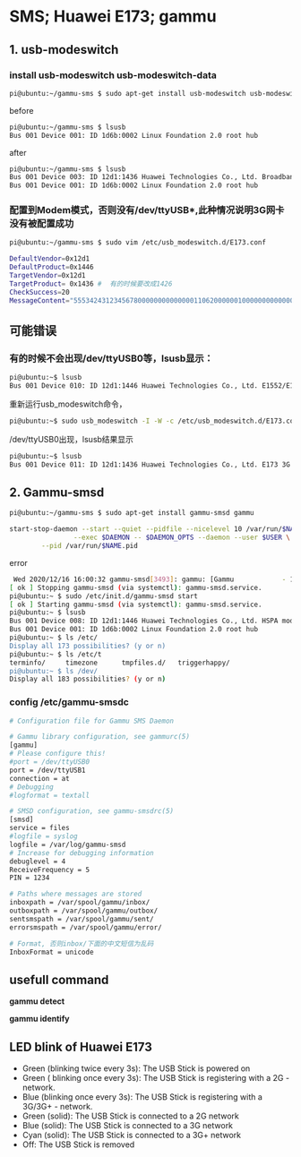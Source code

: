 # SMS; Huawei E173; gammu

## 1. usb-modeswitch

### install usb-modeswitch usb-modeswitch-data
```sh
pi@ubuntu:~/gammu-sms $ sudo apt-get install usb-modeswitch usb-modeswitch-data
```

before
```bash
pi@ubuntu:~/gammu-sms $ lsusb
Bus 001 Device 001: ID 1d6b:0002 Linux Foundation 2.0 root hub
```
after
```sh
pi@ubuntu:~/gammu-sms $ lsusb
Bus 001 Device 003: ID 12d1:1436 Huawei Technologies Co., Ltd. Broadband stick
Bus 001 Device 001: ID 1d6b:0002 Linux Foundation 2.0 root hub
```



### 配置到Modem模式，否则没有/dev/ttyUSB*,此种情况说明3G网卡没有被配置成功
```sh
pi@ubuntu:~/gammu-sms $ sudo vim /etc/usb_modeswitch.d/E173.conf

DefaultVendor=0x12d1
DefaultProduct=0x1446
TargetVendor=0x12d1
TargetProduct= 0x1436 #  有的时候要改成1426
CheckSuccess=20
MessageContent="55534243123456780000000000000011062000000100000000000000000000"
```

## 可能错误

### 有的时候不会出现/dev/ttyUSB0等，lsusb显示：
```sh
pi@ubuntu:~$ lsusb
Bus 001 Device 010: ID 12d1:1446 Huawei Technologies Co., Ltd. E1552/E1800/E173 (HSPA modem)
```

重新运行usb_modeswitch命令，
```sh
pi@ubuntu:~$ sudo usb_modeswitch -I -W -c /etc/usb_modeswitch.d/E173.conf
```

/dev/ttyUSB0出现，lsusb结果显示
```sh
pi@ubuntu:~$ lsusb
Bus 001 Device 011: ID 12d1:1436 Huawei Technologies Co., Ltd. E173 3G Modem (modem-mode)
```

## 2. Gammu-smsd
```sh
pi@ubuntu:~/gammu-sms $ sudo apt-get install gammu-smsd gammu
```
```sh
start-stop-daemon --start --quiet --pidfile --nicelevel 10 /var/run/$NAME.pid \
                --exec $DAEMON -- $DAEMON_OPTS --daemon --user $USER \
        --pid /var/run/$NAME.pid
```


error
```sh
 Wed 2020/12/16 16:00:32 gammu-smsd[3493]: gammu: [Gammu            - 1.40.0]
[ ok ] Stopping gammu-smsd (via systemctl): gammu-smsd.service.                                       Wed 2020/12/16 16:00:32 gammu-smsd[3493]: gammu: [Connection       - "at"]
pi@ubuntu:~ $ sudo /etc/init.d/gammu-smsd start                                                     Wed 2020/12/16 16:00:32 gammu-smsd[3493]: gammu: [Connection index - 0]
[ ok ] Starting gammu-smsd (via systemctl): gammu-smsd.service.                                       Wed 2020/12/16 16:00:32 gammu-smsd[3493]: gammu: [Model type       - ""]
pi@ubuntu:~ $ lsusb                                                                                 Wed 2020/12/16 16:00:32 gammu-smsd[3493]: gammu: [Device           - "/dev/ttyUSB0"]
Bus 001 Device 008: ID 12d1:1446 Huawei Technologies Co., Ltd. HSPA modem                             Wed 2020/12/16 16:00:32 gammu-smsd[3493]: gammu: [Running on       - Linux, kernel 5.4.51+ (#1333 Mon
Bus 001 Device 001: ID 1d6b:0002 Linux Foundation 2.0 root hub                                         Aug 10 16:38:02 BST 2020)]
pi@ubuntu:~ $ ls /etc/                                                                              Wed 2020/12/16 16:00:32 gammu-smsd[3493]: gammu: [System error     - open in serial_open, 2, "No such
Display all 173 possibilities? (y or n)                                                                file or directory"]
pi@ubuntu:~ $ ls /etc/t                                                                             Wed 2020/12/16 16:00:32 gammu-smsd[3493]: gammu: Init:GSM_TryGetModel failed with error DEVICENOTEXIS
terminfo/     timezone      tmpfiles.d/   triggerhappy/                                               T[4]: Error opening device, it doesn't exist.
pi@ubuntu:~ $ ls /dev/                                                                              Wed 2020/12/16 16:00:32 gammu-smsd[3493]: Error at init connection: Error opening device, it doesn't
Display all 183 possibilities? (y or n)                                                               exist. 
```
### config /etc/gammu-smsdc
```sh
# Configuration file for Gammu SMS Daemon

# Gammu library configuration, see gammurc(5)
[gammu]
# Please configure this!
#port = /dev/ttyUSB0
port = /dev/ttyUSB1
connection = at
# Debugging
#logformat = textall

# SMSD configuration, see gammu-smsdrc(5)
[smsd]
service = files
#logfile = syslog
logfile = /var/log/gammu-smsd
# Increase for debugging information
debuglevel = 4
ReceiveFrequency = 5
PIN = 1234

# Paths where messages are stored
inboxpath = /var/spool/gammu/inbox/
outboxpath = /var/spool/gammu/outbox/
sentsmspath = /var/spool/gammu/sent/
errorsmspath = /var/spool/gammu/error/

# Format, 否则inbox/下面的中文短信为乱码
InboxFormat = unicode
```

## usefull command
**gammu detect** 

**gammu identify**  


## LED blink of Huawei E173
- Green (blinking twice every 3s): The USB Stick is powered on
- Green ( blinking once every 3s): The USB Stick is registering with a 2G - network.
- Blue (blinking once every 3s): The USB Stick is registering with a 3G/3G+ - network.
- Green (solid): The USB Stick is connected to a 2G network
- Blue (solid): The USB Stick is connected to a 3G network
- Cyan (solid): The USB Stick is connected to a 3G+ network
- Off: The USB Stick is removed